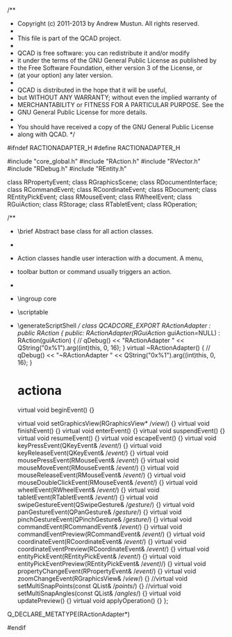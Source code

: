 /**
 * Copyright (c) 2011-2013 by Andrew Mustun. All rights reserved.
 * 
 * This file is part of the QCAD project.
 *
 * QCAD is free software: you can redistribute it and/or modify
 * it under the terms of the GNU General Public License as published by
 * the Free Software Foundation, either version 3 of the License, or
 * (at your option) any later version.
 *
 * QCAD is distributed in the hope that it will be useful,
 * but WITHOUT ANY WARRANTY; without even the implied warranty of
 * MERCHANTABILITY or FITNESS FOR A PARTICULAR PURPOSE. See the
 * GNU General Public License for more details.
 *
 * You should have received a copy of the GNU General Public License
 * along with QCAD.
 */

#ifndef RACTIONADAPTER_H
#define RACTIONADAPTER_H

#include "core_global.h"
#include "RAction.h"
#include "RVector.h"
#include "RDebug.h"
#include "REntity.h"

class RPropertyEvent;
class RGraphicsScene;
class RDocumentInterface;
class RCommandEvent;
class RCoordinateEvent;
class RDocument;
class REntityPickEvent;
class RMouseEvent;
class RWheelEvent;
class RGuiAction;
class RStorage;
class RTabletEvent;
class ROperation;

/**
 * \brief Abstract base class for all action classes.
 *
 * Action classes handle user interaction with a document. A menu,
 * toolbar button or command usually triggers an action.
 *
 * \ingroup core
 * \scriptable
 * \generateScriptShell
 */
class QCADCORE_EXPORT RActionAdapter : public RAction {
public:
    RActionAdapter(RGuiAction* guiAction=NULL) : RAction(guiAction) {
//        qDebug() << "RActionAdapter " << QString("0x%1").arg((int)this, 0, 16);
    }
    virtual ~RActionAdapter() {
//        qDebug() << "~RActionAdapter " << QString("0x%1").arg((int)this, 0, 16);
    }
    # actiona
    virtual void <a id=action>beginEvent</a>() {}
    
    virtual void setGraphicsView(RGraphicsView* /*view*/) {}
    virtual void finishEvent() {}
    virtual void enterEvent() {}
    virtual void suspendEvent() {}
    virtual void resumeEvent() {}
    virtual void escapeEvent() {}
    virtual void keyPressEvent(QKeyEvent& /*event*/) {}
    virtual void keyReleaseEvent(QKeyEvent& /*event*/) {}
    virtual void mousePressEvent(RMouseEvent& /*event*/) {}
    virtual void mouseMoveEvent(RMouseEvent& /*event*/) {}
    virtual void mouseReleaseEvent(RMouseEvent& /*event*/) {}
    virtual void mouseDoubleClickEvent(RMouseEvent& /*event*/) {}
    virtual void wheelEvent(RWheelEvent& /*event*/) {}
    virtual void tabletEvent(RTabletEvent& /*event*/) {}
    virtual void swipeGestureEvent(QSwipeGesture& /*gesture*/) {}
    virtual void panGestureEvent(QPanGesture& /*gesture*/) {}
    virtual void pinchGestureEvent(QPinchGesture& /*gesture*/) {}
    virtual void commandEvent(RCommandEvent& /*event*/) {}
    virtual void commandEventPreview(RCommandEvent& /*event*/) {}
    virtual void coordinateEvent(RCoordinateEvent& /*event*/) {}
    virtual void coordinateEventPreview(RCoordinateEvent& /*event*/) {}
    virtual void entityPickEvent(REntityPickEvent& /*event*/) {}
    virtual void entityPickEventPreview(REntityPickEvent& /*event)*/) {}
    virtual void propertyChangeEvent(RPropertyEvent& /*event*/) {}
    virtual void zoomChangeEvent(RGraphicsView& /*view*/) {}
    //virtual void setMultiSnapPoints(const QList<RVector>& /*points*/) {}
    //virtual void setMultiSnapAngles(const QList<double>& /*angles*/) {}
    virtual void updatePreview() {}
    virtual void applyOperation() {}
};

Q_DECLARE_METATYPE(RActionAdapter*)

#endif

